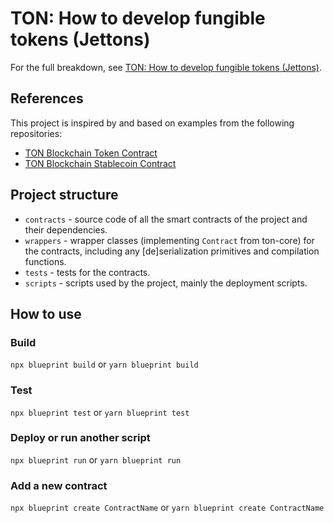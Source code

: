 # TON: How to develop fungible tokens (Jettons)

For the full breakdown, see [TON: How to develop fungible tokens (Jettons)](https://docs.chainstack.com/docs/ton-how-to-develop-fungible-tokens-jettons).

## References

This project is inspired by and based on examples from the following repositories:

- [TON Blockchain Token Contract](https://github.com/ton-blockchain/token-contract/tree/main)
- [TON Blockchain Stablecoin Contract](https://github.com/ton-blockchain/stablecoin-contract)

## Project structure

-   `contracts` - source code of all the smart contracts of the project and their dependencies.
-   `wrappers` - wrapper classes (implementing `Contract` from ton-core) for the contracts, including any [de]serialization primitives and compilation functions.
-   `tests` - tests for the contracts.
-   `scripts` - scripts used by the project, mainly the deployment scripts.

## How to use

### Build

`npx blueprint build` or `yarn blueprint build`

### Test

`npx blueprint test` or `yarn blueprint test`

### Deploy or run another script

`npx blueprint run` or `yarn blueprint run`

### Add a new contract

`npx blueprint create ContractName` or `yarn blueprint create ContractName`

